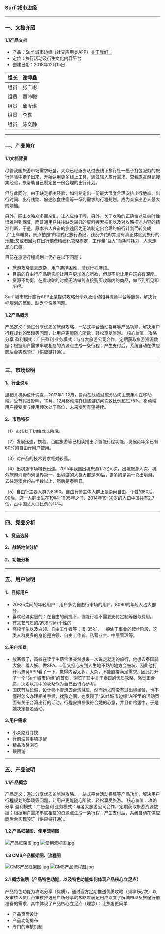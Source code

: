 ### Surf 城市边缘
 ***
### 一、文档介绍
####     1.1产品文档
* 产品：Surf 城市边缘（社交应用类APP）[关于我们：](https://mp.weixin.qq.com/s?__biz=MzIxOTE3MjE2OA==&mid=2653600437&idx=1&sn=bf165629ce20bfd4579d47de675e3680&pass_ticket=KriLa9yhlT3uLIaiUDbEas9ajfgMTWmyztePAVmMts8%3D) 
* 定位：旅行活动及衍生文化内容平台<br>
* 创建日期：2018年12月15日<br>

 组长 | 谢坤鑫
---|---
 组员 | 张广彬
 组员 | 覃沛聪
 组员 | 邱汝琳
 组员 | 李露
 组员 | 陈文静

***
### 二、产品简介
####     1.1文档背景
尽管我国旅游市场需求旺盛，大众已经逐步从过去线下旅行社一揽子打包服务的旅行体验中走了出来，开始运用更多线上工具，通过输入旅行需求、查看旅友游记搜集经验，来帮助自己制定出一份合理的出行计划。

但与此同时，由于缺乏相关经验，如何制定出一份最大限度合理安排出行地点、出行时间、出行线路、旅途饮食住宿等一系列需求的行程规划，成为众多出游人最大的烦恼。

另外，网上攻略众多而杂乱，让人应接不暇，另外，关于攻略的正确性以及实时性很难得到保证，而普通用户往往缺乏较好的资料搜索技能以及对攻略描述内容的精准判断，于是，原本令人兴奋的旅途因为无法制定出合理的旅行计划而转变成了“上车睡觉，景点拍照”的程式化旅行游记，钱没少花却并没有真正体验到旅行的乐趣;又或者因为在出行前做精细化攻略制定，工作量“巨大”而耗时耗力，人未走却心已疲。

目前在旅游行程规划上仍存在以下问题：

* 旅游攻略信息庞杂，用户选择困难，规划行程麻烦。
* 目前的自由行产品确实能让用户更加随心所欲，但却不能让用户玩的有深度。
* 资源不均衡，在看攻略的时候无法做到直接购买攻略内的商品，做不到所见即所得。

Surf 城市旅行旅行APP正是提供攻略分享以及活动招募流通平台等服务，解决行程规划的繁琐、缺乏个性等问题。

####     1.2产品概念
产品定义：通过分享优质的旅游攻略、一站式平台活动招募等产品功能，解决用户行程规划的繁琐等问题，让用户更能随心所欲，轻松享受旅游。
核心价值：攻略分享
盈利模式：广告盈利
业务模式：与各大旅游公司合作，定期获取旅游资源数据；根据用户需求串联相应的资源点生成一条行程；产生支付后，系统自动在供应商后台实现预订（供应链打通）。
***  
### 三、市场说明
####  1、行业说明
据相关机构统计调查，2017年1-12月，国内在线旅游服务访问主要集中在移动端。受节假日影响，10月、12月移动端在线旅游访问次数比例超过75%。移动端用户接受度与使用频次处于高位，未来增势有望持续。

####  2、市场特征
（1）市场处于初始成长阶段。

（2）发展迅速，携程、百度旅游等已相续推出了智能行程功能，发展两年余已有60%的自由行用户使用。

（3）对产品的技术要求相对较高。

（4）出境游市场增长迅速。2015年我国出境旅游1.2亿人次，出境旅游人次、境外旅游消费均列世界第一。出境游的人群大都是80后，更多的是第一次出境游，去往港澳台的占半数以上，然后是泰韩日。

（5）自由行主要人群为8090。自由行的主体人群正是崇尚自由、个性的80后、90后。这一人群出生在1984-1995年之间，2014年19-30岁的人口中国共有2.7亿，占中国总人口比例的14%。
***
### 四、竞品分析
####  1、竞品选择


####  2、战略地位分析

####  2、功能分析
***

### 五、用户说明
####  1、目标用户
* 20-35之间的年轻用户：用户多为自由行市场的用户，8090的年轻人占大部分。
* 喜欢经济实惠的：在自由的前提下，智能行程不需要支付定制等服务费用。
* 有文艺气质的/追求时尚/个性的
* 高校学生以及白领、自由工作者等：18-35岁，一般处于事业的起步阶段，这类人群更多的身份是白领、自由工作者、私营业主、中层管理等。

#### 2.用户场景
* 放寒假了，高校在读学生萌宝濠突然想来一次说走就走的旅行，他想去泰国骑大象、看人妖、做SPA......但又担心去到人生地不熟的地方会被坑、因此他打开马蜂窝APP看了一下，觉得内容太多，太杂，不能直接满足需求。因此打开了一个“Surf 城市边缘”的首页，浏览了其中关于泰国的优质攻略，感觉正合适，决定以其中的攻略作为自己出行的参考。
* 国庆节放长假，设计师小雪想去台湾游玩，然而她以前没有过出境经验，也不懂得怎么办理相关手续，犹豫之间，她发现了“Surf 城市边缘”APP里的活动页面有关于台湾出行的活动，行程安排都很符合她的心意，并且价格适中，于是她决定报名活动。
 
#### 3.用户需求
* 小众路线寻找
* 行前注意事项提醒
* 精品攻略浏览
* 跟团游
***   


### 五、产品说明
#### 1.1产品概念
产品定义：通过分享优质的旅游攻略、一站式平台活动招募等产品功能，解决用户行程规划的繁琐等问题，让用户更能随心所欲，轻松享受旅游。
核心价值：攻略分享
盈利模式：广告盈利
业务模式：与各大旅游公司合作，定期获取旅游资源数据；根据用户需求串联相应的资源点生成一条行程；产生支付后，系统自动在供应商后台实现预订（供应链打通）。
#### 1.2 产品框架图、使用流程图
![产品框架图.jpg](https://i.loli.net/2018/12/18/5c1876e9ac65d.jpg)
![使用流程图.jpg](https://i.loli.net/2018/12/18/5c1876e9ae0ad.jpg)
#### 1.3 CMS产品框架图、流程图
![CMS产品框架图.jpg](https://i.loli.net/2018/12/18/5c1876e9aa9c0.jpg)
![CMS产品流程图.jpg](https://i.loli.net/2018/12/18/5c1876e9afe13.jpg)
#### 2.1 概念说明（产品特色功能，以及特色功能如何体现产品核心立足点）
产品特色功能为攻略分享（优质），通过官方定期推送优质攻略（频率1天/次）以及审核人员后台审核推选用户所分享的攻略来满足用户深度了解城市以及旅途行前准备的需求，其中体现了产品核心立足点（理念）：让旅游更简单
* 产品页面设计
* 产品功能排布
* 专门的审核机制



